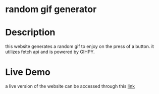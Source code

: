 # random gif generator


# Description 

this website generates a random gif to enjoy on the press of a button. it utilizes fetch api and is powered by GIHPY.

# Live Demo
a live version of the website can be accessed through this [link](https://yehyatamimi.github.io/random-gif-generator/)